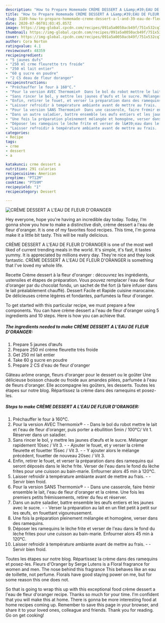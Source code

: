 ```yaml
---
description: "How to Prepare Homemade CRÈME DESSERT A L&amp;#39;EAU DE FLEUR D&amp;#39;ORANGER"
title: "How to Prepare Homemade CRÈME DESSERT A L&amp;#39;EAU DE FLEUR D&amp;#39;ORANGER"
slug: 3189-how-to-prepare-homemade-creme-dessert-a-l-and-39-eau-de-fleur-d-and-39-oranger
date: 2020-07-06T01:03:45.857Z
image: https://img-global.cpcdn.com/recipes/091a5a0050acb49f/751x532cq70/creme-dessert-a-leau-de-fleur-doranger-photo-principale-de-la-recette.jpg
thumbnail: https://img-global.cpcdn.com/recipes/091a5a0050acb49f/751x532cq70/creme-dessert-a-leau-de-fleur-doranger-photo-principale-de-la-recette.jpg
cover: https://img-global.cpcdn.com/recipes/091a5a0050acb49f/751x532cq70/creme-dessert-a-leau-de-fleur-doranger-photo-principale-de-la-recette.jpg
author: Cora Norton
ratingvalue: 4.1
reviewcount: 48359
recipeingredient:
- "5 jaunes dufs"
- "250 ml crme fleurette trs froide"
- "250 ml lait entier"
- "60 g sucre en poudre"
- "2 CS deau de fleur doranger"
recipeinstructions:
- "Préchauffer le four à 160°C."
- "Pour la version AVEC Thermomix®  Dans le bol du robot mettre le lait et l&#39;eau de fleur d&#39;oranger, puis porter a ébullition 5min / 100°C/ Vit 1. Réserver dans un saladier."
- "Sans rincer le bol, y mettre les jaunes d’œufs et le sucre. Mélanger rapidement 10sec / Vit 3.  Ajouter le fouet, et y verser la crème fleurette et fouetter 15sec / Vit 3.  Y ajouter alors le mélange précédent, fouetter de nouveau 20sec / Vit 3."
- "Enfin, retirer le fouet, et verser la préparation dans des ramequins qui seront déposés dans le lèche frite. Verser de l&#39;eau dans le fond du lèche frites pour une cuisson au bain-marie. Enfourner alors 45 min à 120°C."
- "Laisser refroidir à température ambiante avant de mettre au frais.  Servir bien froid."
- "Pour la version SANS Thermomix®  Dans une casserole, faire frémir ensemble le lait, l&#39;eau de fleur d&#39;oranger et la crème. Une fois les premiers petits frémissements, retirer du feu et réserver."
- "Dans un autre saladier, battre ensemble les œufs entiers et les jaunes avec le sucre.  Verser la préparation au lait en un filet petit à petit sur les œufs, en fouettant vigoureusement."
- "Une fois la préparation pleinement mélangée et homogène, verser dans des ramequins."
- "Déposer les ramequins le lèche frite et verser de l&#39;eau dans le fond du lèche frites pour une cuisson au bain-marie. Enfourner alors 45 min à 120°C."
- "Laisser refroidir à température ambiante avant de mettre au frais.  Servir bien froid."
categories:
- Recipe
tags:
- crme
- dessert
- a

katakunci: crme dessert a 
nutrition: 291 calories
recipecuisine: American
preptime: "PT12M"
cooktime: "PT59M"
recipeyield: "1"
recipecategory: Dessert

---
```



![CRÈME DESSERT A L&#39;EAU DE FLEUR D&#39;ORANGER](https://img-global.cpcdn.com/recipes/091a5a0050acb49f/751x532cq70/creme-dessert-a-leau-de-fleur-doranger-photo-principale-de-la-recette.jpg)

Hey everyone, hope you're having an incredible day today. Today, I'm gonna show you how to make a distinctive dish, crème dessert a l&#39;eau de fleur d&#39;oranger. It is one of my favorites food recipes. This time, I'm gonna make it a little bit tasty. This will be really delicious.

CRÈME DESSERT A L&#39;EAU DE FLEUR D&#39;ORANGER is one of the most well liked of current trending meals in the world. It's simple, it's fast, it tastes yummy. It is appreciated by millions every day. They're nice and they look fantastic. CRÈME DESSERT A L&#39;EAU DE FLEUR D&#39;ORANGER is something that I've loved my whole life.

Recette Crème dessert à la fleur d&#39;oranger : découvrez les ingrédients, ustensiles et étapes de préparation. Vous pouvez remplacer l&#39;eau de fleur d&#39;oranger par du chocolat fondu, un sachet de thé fort (à faire infuser dans le lait préalablement chauffé). Dessert Facile et Rapide cuisine marocaine. De délicieuses crème légères et fondantes, parfumées la fleur d&#39;oranger.


To get started with this particular recipe, we must prepare a few components. You can have crème dessert a l&#39;eau de fleur d&#39;oranger using 5 ingredients and 10 steps. Here is how you can achieve that.

<!--inarticleads1-->

##### The ingredients needed to make CRÈME DESSERT A L&#39;EAU DE FLEUR D&#39;ORANGER:

1. Prepare 5 jaunes d’œufs
1. Prepare 250 ml crème fleurette très froide
1. Get 250 ml lait entier
1. Take 60 g sucre en poudre
1. Prepare 2 CS d&#39;eau de fleur d&#39;oranger


Gâteau arôme orange, fleurs d&#39;oranger pour le dessert ou le goûter Une délicieuse boisson chaude ou froide aux amandes pilées, parfumée à l&#39;eau de fleurs d&#39;oranger. Elle accompagne les goûters, les desserts. Toutes les étapes sur notre blog. Répartissez la crème dans des ramequins et posez-les. 

<!--inarticleads2-->

##### Steps to make CRÈME DESSERT A L&#39;EAU DE FLEUR D&#39;ORANGER:

1. Préchauffer le four à 160°C.
1. Pour la version AVEC Thermomix® -  - Dans le bol du robot mettre le lait et l&#39;eau de fleur d&#39;oranger, puis porter a ébullition 5min / 100°C/ Vit 1. Réserver dans un saladier.
1. Sans rincer le bol, y mettre les jaunes d’œufs et le sucre. Mélanger rapidement 10sec / Vit 3. -  - Ajouter le fouet, et y verser la crème fleurette et fouetter 15sec / Vit 3. -  - Y ajouter alors le mélange précédent, fouetter de nouveau 20sec / Vit 3.
1. Enfin, retirer le fouet, et verser la préparation dans des ramequins qui seront déposés dans le lèche frite. Verser de l&#39;eau dans le fond du lèche frites pour une cuisson au bain-marie. Enfourner alors 45 min à 120°C.
1. Laisser refroidir à température ambiante avant de mettre au frais. -  - Servir bien froid.
1. Pour la version SANS Thermomix® -  - Dans une casserole, faire frémir ensemble le lait, l&#39;eau de fleur d&#39;oranger et la crème. Une fois les premiers petits frémissements, retirer du feu et réserver.
1. Dans un autre saladier, battre ensemble les œufs entiers et les jaunes avec le sucre. -  - Verser la préparation au lait en un filet petit à petit sur les œufs, en fouettant vigoureusement.
1. Une fois la préparation pleinement mélangée et homogène, verser dans des ramequins.
1. Déposer les ramequins le lèche frite et verser de l&#39;eau dans le fond du lèche frites pour une cuisson au bain-marie. Enfourner alors 45 min à 120°C.
1. Laisser refroidir à température ambiante avant de mettre au frais. -  - Servir bien froid.


Toutes les étapes sur notre blog. Répartissez la crème dans des ramequins et posez-les. Fleurs d&#39;Oranger by Serge Lutens is a Floral fragrance for women and men. The nose behind this fragrance This behaves like an eau de toillette, not perfume. Florals have good staying power on me, but for some reason this one does not. 

So that is going to wrap this up with this exceptional food crème dessert a l&#39;eau de fleur d&#39;oranger recipe. Thanks so much for your time. I'm confident that you will make this at home. There is gonna be more interesting food at home recipes coming up. Remember to save this page in your browser, and share it to your loved ones, colleague and friends. Thank you for reading. Go on get cooking!

